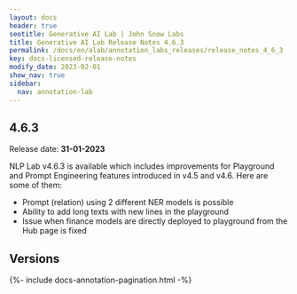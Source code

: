 ```yaml
---
layout: docs
header: true
seotitle: Generative AI Lab | John Snow Labs
title: Generative AI Lab Release Notes 4.6.3
permalink: /docs/en/alab/annotation_labs_releases/release_notes_4_6_3
key: docs-licensed-release-notes
modify_date: 2023-02-01
show_nav: true
sidebar:
  nav: annotation-lab
---
```


<div class="h3-box" markdown="1">

## 4.6.3

Release date: **31-01-2023**

NLP Lab v4.6.3 is available which includes improvements for Playground and Prompt Engineering features introduced in v4.5 and v4.6. Here are some of them:

* Prompt (relation) using 2 different NER models is possible
* Ability to add long texts with new lines in the playground 
* Issue when finance models are directly deployed to playground from the Hub page is fixed

</div><div class="prev_ver h3-box" markdown="1">

## Versions

</div>

{%- include docs-annotation-pagination.html -%}